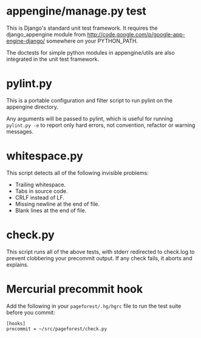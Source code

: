 # appengine/manage.py test #

This is Django's standard unit test framework. It requires the django\_appengine module from http://code.google.com/p/google-app-engine-django/ somewhere on your PYTHON\_PATH.

The doctests for simple python modules in appengine/utils are also integrated in the unit test framework.

# pylint.py #

This is a portable configuration and filter script to run pylint on the appengine directory.

Any arguments will be passed to pylint, which is useful for running ` pylint.py -e ` to report only hard errors, not convention, refactor or warning messages.

# whitespace.py #

This script detects all of the following invisible problems:

  * Trailing whitespace.
  * Tabs in source code.
  * CRLF instead of LF.
  * Missing newline at the end of file.
  * Blank lines at the end of file.

# check.py #

This script runs all of the above tests, with stderr redirected to check.log to prevent clobbering your precommit output. If any check fails, it aborts and explains.

# Mercurial precommit hook #

Add the following in your ` pageforest/.hg/hgrc ` file to run the test suite before you commit:

```
[hooks]
precommit = ~/src/pageforest/check.py
```
